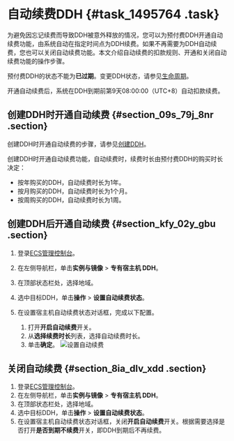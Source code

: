 # 自动续费DDH {#task_1495764 .task}

为避免因忘记续费而导致DDH被意外释放的情况，您可以为预付费DDH开通自动续费功能，由系统自动在指定时间点为DDH续费。如果不再需要为DDH自动续费，您也可以关闭自动续费功能。本文介绍自动续费的扣款规则、开通和关闭自动续费功能的操作步骤。

预付费DDH的状态不能为**已过期**。变更DDH状态，请参见[生命周期](../cn.zh-CN/产品简介/生命周期.md#)。

开通自动续费后，系统在DDH到期前第9天08:00:00（UTC+8）自动扣款续费。

## 创建DDH时开通自动续费 {#section_09s_79j_8nr .section}

创建DDH时开通自动续费的步骤，请参见[创建DDH](../cn.zh-CN/快速入门/创建包年包月DDH.md#)。

创建DDH时开通自动续费功能，自动续费时，续费时长由预付费DDH的购买时长决定：

-   按年购买的DDH，自动续费时长为1年。
-   按月购买的DDH，自动续费时长为1个月。
-   按周购买的DDH，自动续费时长为1周。

## 创建DDH后开通自动续费 {#section_kfy_02y_gbu .section}

1.  登录[ECS管理控制台](https://ecs.console.aliyun.com)。
2.  在左侧导航栏，单击**实例与镜像** \> **专有宿主机 DDH**。
3.  在顶部状态栏处，选择地域。
4.  选中目标DDH，单击**操作** \> **设置自动续费状态**。
5.  在设置宿主机自动续费状态对话框，完成以下配置。 

    1.  打开**开启自动续费**开关。
    2.  从**选择续费时长**列表，选择自动续费时长。
    3.  单击**确定**。
    ![设置自动续费](http://static-aliyun-doc.oss-cn-hangzhou.aliyuncs.com/assets/img/6635/15651011071353_zh-CN.png)


## 关闭自动续费 {#section_8ia_dlv_xdd .section}

1.  登录[ECS管理控制台](https://ecs.console.aliyun.com)。
2.  在左侧导航栏，单击**实例与镜像** \> **专有宿主机 DDH**。
3.  在顶部状态栏处，选择地域。
4.  选中目标DDH，单击**操作** \> **设置自动续费状态**。
5.  在设置宿主机自动续费状态对话框，关闭**开启自动续费**开关。根据需要选择是否打开**是否到期不续费**开关，即DDH到期后不再续费。

